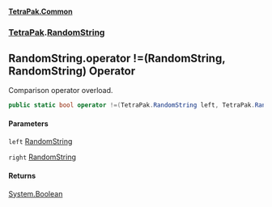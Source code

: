 #### [TetraPak.Common](index.md 'index')
### [TetraPak](TetraPak.md 'TetraPak').[RandomString](TetraPak_RandomString.md 'TetraPak.RandomString')
## RandomString.operator !=(RandomString, RandomString) Operator
Comparison operator overload.  
```csharp
public static bool operator !=(TetraPak.RandomString left, TetraPak.RandomString right);
```
#### Parameters
<a name='TetraPak_RandomString_op_Inequality(TetraPak_RandomString_TetraPak_RandomString)_left'></a>
`left` [RandomString](TetraPak_RandomString.md 'TetraPak.RandomString')  
  
<a name='TetraPak_RandomString_op_Inequality(TetraPak_RandomString_TetraPak_RandomString)_right'></a>
`right` [RandomString](TetraPak_RandomString.md 'TetraPak.RandomString')  
  
#### Returns
[System.Boolean](https://docs.microsoft.com/en-us/dotnet/api/System.Boolean 'System.Boolean')  
